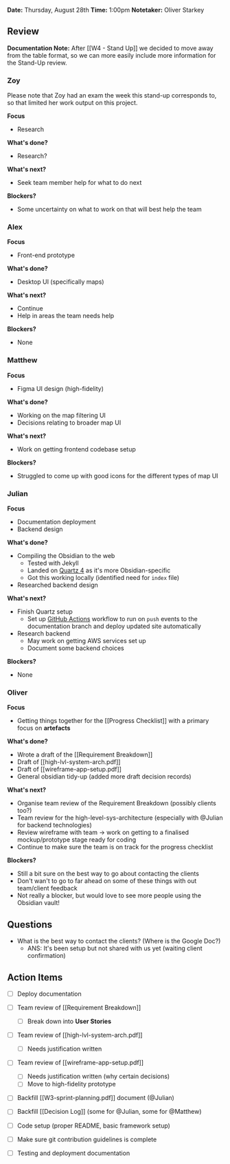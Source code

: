 **Date:** Thursday, August 28th 
**Time:** 1:00pm
**Notetaker:** Oliver Starkey
## Review

**Documentation Note:** After [[W4 - Stand Up]] we decided to move away from the table format, so we can more easily include more information for the Stand-Up review. 

### Zoy

Please note that Zoy had an exam the week this stand-up corresponds to, so that limited her work output on this project. 

**Focus**
* Research

**What's done?**
* Research? 

**What's next?**
* Seek team member help for what to do next 

**Blockers?**
*  Some uncertainty on what to work on that will best help the team

### Alex

**Focus**
* Front-end prototype 

**What's done?**
* Desktop UI (specifically maps) 

**What's next?**
* Continue
* Help in areas the team needs help

**Blockers?**
* None 

### Matthew

**Focus**
* Figma UI design (high-fidelity)

**What's done?**
* Working on the map filtering UI
* Decisions relating to broader map UI

**What's next?**
* Work on getting frontend codebase setup 

**Blockers?**
* Struggled to come up with good icons for the different types of map UI 

### Julian

**Focus**
* Documentation deployment
* Backend design

**What's done?**
* Compiling the Obsidian to the web
	* Tested with Jekyll 
	* Landed on [Quartz 4](https://quartz.jzhao.xyz/) as it's more Obsidian-specific
	* Got this working locally (identified need for `index` file)
* Researched backend design 

**What's next?**
* Finish Quartz setup
	* Set up [GitHub Actions](https://github.com/features/actions?utm_source=chatgpt.com) workflow to run on `push` events to the documentation branch and deploy updated site automatically
* Research backend
	* May work on getting AWS services set up 	
	* Document some backend choices

**Blockers?**
* None 
### Oliver

**Focus**
* Getting things together for the [[Progress Checklist]] with a primary focus on **artefacts**

**What's done?**
* Wrote a draft of the [[Requirement Breakdown]]
* Draft of [[high-lvl-system-arch.pdf]]
* Draft of [[wireframe-app-setup.pdf]]
* General obsidian tidy-up (added more draft decision records)

**What's next?**
* Organise team review of the Requirement Breakdown (possibly clients too?) 
* Team review for the high-level-sys-architecture (especially with @Julian for backend technologies)
* Review wireframe with team -> work on getting to a finalised mockup/prototype stage ready for coding
* Continue to make sure the team is on track for the progress checklist

**Blockers?**
* Still a bit sure on the best way to go about contacting the clients
* Don't wan't to go to far ahead on some of these things with out team/client feedback
* Not really a blocker, but would love to see more people using the Obsidian vault!
## Questions

* What is the best way to contact the clients? (Where is the Google Doc?) 
	* ANS: It's been setup but not shared with us yet (waiting client confirmation)
## Action Items

 - [ ] Deploy documentation
 - [ ] Team review of [[Requirement Breakdown]]
	 - [ ] Break down into **User Stories**
 - [ ] Team review of [[high-lvl-system-arch.pdf]]
	 - [ ] Needs justification written
 - [ ] Team review of [[wireframe-app-setup.pdf]]
	 - [ ] Needs justification written (why certain decisions)
	 - [ ] Move to high-fidelity prototype
 - [ ] Backfill [[W3-sprint-planning.pdf]] document (@Julian)
 - [ ] Backfill [[Decision Log]] (some for @Julian, some for @Matthew)
 - [ ] Code setup (proper README, basic framework setup)
 - [ ] Make sure git contribution guidelines is complete
 - [ ] Testing and deployment documentation

